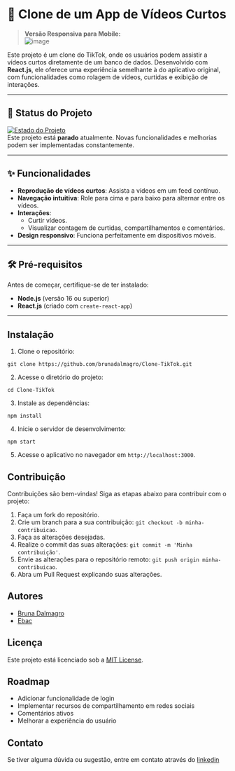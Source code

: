 # 📱 Clone de um App de Vídeos Curtos

> **Versão Responsiva para Mobile:**  
> ![image](https://github.com/brunadalmagro/Clone-TikTok/assets/96844434/d292a47c-3533-4e2d-ba43-c02663739948)

Este projeto é um clone do TikTok, onde os usuários podem assistir a vídeos curtos diretamente de um banco de dados. Desenvolvido com **React.js**, ele oferece uma experiência semelhante à do aplicativo original, com funcionalidades como rolagem de vídeos, curtidas e exibição de interações.

---

## 🚦 Status do Projeto

[![Estado do Projeto](https://img.shields.io/badge/Estado-Em%20Desenvolvimento-yellow)](https://github.com/brunadalmagro/Clone-TikTok)  
Este projeto está **parado** atualmente. Novas funcionalidades e melhorias podem ser implementadas constantemente.

---

## ✨ Funcionalidades

- **Reprodução de vídeos curtos**: Assista a vídeos em um feed contínuo.
- **Navegação intuitiva**: Role para cima e para baixo para alternar entre os vídeos.
- **Interações**: 
  - Curtir vídeos.
  - Visualizar contagem de curtidas, compartilhamentos e comentários.
- **Design responsivo**: Funciona perfeitamente em dispositivos móveis.

---

## 🛠️ Pré-requisitos

Antes de começar, certifique-se de ter instalado:

- **Node.js** (versão 16 ou superior)
- **React.js** (criado com `create-react-app`)

---

## Instalação

1. Clone o repositório:

```
git clone https://github.com/brunadalmagro/Clone-TikTok.git
```

2. Acesse o diretório do projeto:

```
cd Clone-TikTok
```

3. Instale as dependências:

```
npm install
```

4. Inicie o servidor de desenvolvimento:

```
npm start
```

5. Acesse o aplicativo no navegador em `http://localhost:3000`.

## Contribuição

Contribuições são bem-vindas! Siga as etapas abaixo para contribuir com o projeto:

1. Faça um fork do repositório.
2. Crie um branch para a sua contribuição: `git checkout -b minha-contribuicao`.
3. Faça as alterações desejadas.
4. Realize o commit das suas alterações: `git commit -m 'Minha contribuição'`.
5. Envie as alterações para o repositório remoto: `git push origin minha-contribuicao`.
6. Abra um Pull Request explicando suas alterações.

## Autores

- [Bruna Dalmagro](https://github.com/brunadalmagro)
- [Ebac](https://ebaconline.com.br)

## Licença

Este projeto está licenciado sob a [MIT License](LICENSE).


## Roadmap

- Adicionar funcionalidade de login
- Implementar recursos de compartilhamento em redes sociais
- Comentários ativos
- Melhorar a experiência do usuário

## Contato

Se tiver alguma dúvida ou sugestão, entre em contato através do [linkedin](https://www.linkedin.com/in/bruna-dalmagro-21833a254/)

